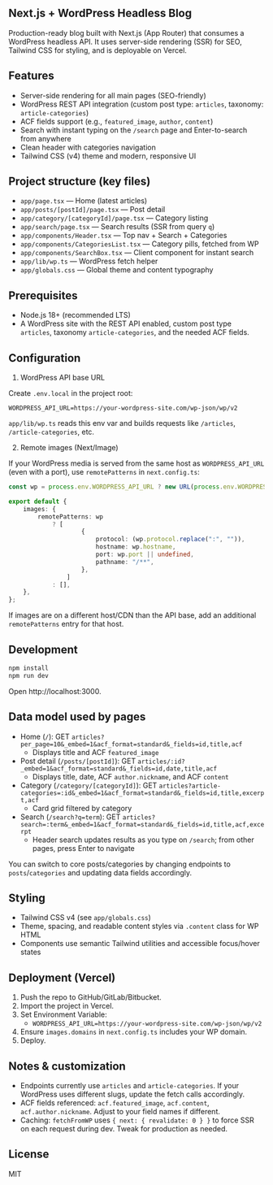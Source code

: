 ## Next.js + WordPress Headless Blog

Production-ready blog built with Next.js (App Router) that consumes a WordPress headless API. It uses server-side rendering (SSR) for SEO, Tailwind CSS for styling, and is deployable on Vercel.

## Features
- Server-side rendering for all main pages (SEO-friendly)
- WordPress REST API integration (custom post type: `articles`, taxonomy: `article-categories`)
- ACF fields support (e.g., `featured_image`, `author`, `content`)
- Search with instant typing on the `/search` page and Enter-to-search from anywhere
- Clean header with categories navigation
- Tailwind CSS (v4) theme and modern, responsive UI

## Project structure (key files)
- `app/page.tsx` — Home (latest articles)
- `app/posts/[postId]/page.tsx` — Post detail
- `app/category/[categoryId]/page.tsx` — Category listing
- `app/search/page.tsx` — Search results (SSR from query `q`)
- `app/components/Header.tsx` — Top nav + Search + Categories
- `app/components/CategoriesList.tsx` — Category pills, fetched from WP
- `app/components/SearchBox.tsx` — Client component for instant search
- `app/lib/wp.ts` — WordPress fetch helper
- `app/globals.css` — Global theme and content typography

## Prerequisites
- Node.js 18+ (recommended LTS)
- A WordPress site with the REST API enabled, custom post type `articles`, taxonomy `article-categories`, and the needed ACF fields.

## Configuration
1) WordPress API base URL

Create `.env.local` in the project root:

```
WORDPRESS_API_URL=https://your-wordpress-site.com/wp-json/wp/v2
```

`app/lib/wp.ts` reads this env var and builds requests like `/articles`, `/article-categories`, etc.

2) Remote images (Next/Image)

If your WordPress media is served from the same host as `WORDPRESS_API_URL` (even with a port), use `remotePatterns` in `next.config.ts`:

```ts
const wp = process.env.WORDPRESS_API_URL ? new URL(process.env.WORDPRESS_API_URL) : undefined;

export default {
	images: {
		remotePatterns: wp
			? [
					{
						protocol: (wp.protocol.replace(":", "")),
						hostname: wp.hostname,
						port: wp.port || undefined,
						pathname: "/**",
					},
				]
			: [],
	},
};
```

If images are on a different host/CDN than the API base, add an additional `remotePatterns` entry for that host.

## Development

```bash
npm install
npm run dev
```

Open http://localhost:3000.

## Data model used by pages
- Home (`/`): GET `articles?per_page=10&_embed=1&acf_format=standard&_fields=id,title,acf`
	- Displays title and ACF `featured_image`
- Post detail (`/posts/[postId]`): GET `articles/:id?_embed=1&acf_format=standard&_fields=id,date,title,acf`
	- Displays title, date, ACF `author.nickname`, and ACF `content`
- Category (`/category/[categoryId]`): GET `articles?article-categories=:id&_embed=1&acf_format=standard&_fields=id,title,excerpt,acf`
	- Card grid filtered by category
- Search (`/search?q=term`): GET `articles?search=:term&_embed=1&acf_format=standard&_fields=id,title,acf,excerpt`
	- Header search updates results as you type on `/search`; from other pages, press Enter to navigate

You can switch to core posts/categories by changing endpoints to `posts`/`categories` and updating data fields accordingly.

## Styling
- Tailwind CSS v4 (see `app/globals.css`)
- Theme, spacing, and readable content styles via `.content` class for WP HTML
- Components use semantic Tailwind utilities and accessible focus/hover states

## Deployment (Vercel)
1) Push the repo to GitHub/GitLab/Bitbucket.
2) Import the project in Vercel.
3) Set Environment Variable:
	 - `WORDPRESS_API_URL=https://your-wordpress-site.com/wp-json/wp/v2`
4) Ensure `images.domains` in `next.config.ts` includes your WP domain.
5) Deploy.

## Notes & customization
- Endpoints currently use `articles` and `article-categories`. If your WordPress uses different slugs, update the fetch calls accordingly.
- ACF fields referenced: `acf.featured_image`, `acf.content`, `acf.author.nickname`. Adjust to your field names if different.
- Caching: `fetchFromWP` uses `{ next: { revalidate: 0 } }` to force SSR on each request during dev. Tweak for production as needed.

## License
MIT
